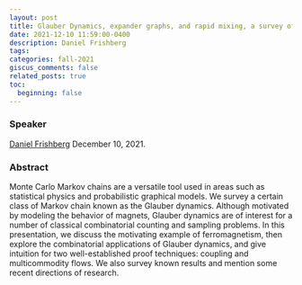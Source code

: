 ```yaml
---
layout: post
title: Glauber Dynamics, expander graphs, and rapid mixing, a survey of problems and techniques
date: 2021-12-10 11:59:00-0400
description: Daniel Frishberg
tags: 
categories: fall-2021
giscus_comments: false
related_posts: true
toc:
  beginning: false
---
```


### Speaker 

[Daniel Frishberg]([https://sites.google.com/view/venkitesh/home](https://users.csc.calpoly.edu/~dfrishbe/))
December 10, 2021. 


### Abstract

Monte Carlo Markov chains are a versatile tool used in areas such as statistical physics and probabilistic graphical models. We survey a certain class of Markov chain known as the Glauber dynamics. Although motivated by modeling the behavior of magnets, Glauber dynamics are of interest for a number of classical combinatorial counting and sampling problems. In this presentation, we discuss the motivating example of ferromagnetism, then explore the combinatorial applications of Glauber dynamics, and give intuition for two well-established proof techniques: coupling and multicommodity flows. We also survey known results and mention some recent directions of research.
